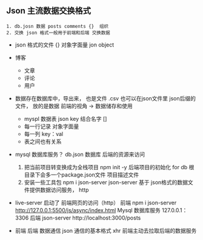 ## Json 主流数据交换格式
    1. db.josn 数据 posts comments {}  组织
    2. 交换 json 格式一般用于前端和后端 交换数据


- json 格式的文件
    {} 对象字面量 jon object

- 博客 
    - 文章
    - 评论
    - 用户

- 数据存在数据库中，导出来， 也是文件 .csv
    也可以在json文件里  json后缀的文件， 放的是数据
    前端的视角 -> 数据储存和使用
    - myspl 数据表  json  key  结合名字  []
    - 每一行记录  对象字面量
    - 每一列    key：val
    - 表之间也有关系  

- mysql 数据库服务？
    db.json   数据库 后端的资源来访问
    1. 把当前项目转变换成为全栈项目 npm init -y  后端项目的初始化 for db
        根目录下会多一个package.json文件  项目描述文件  
    2. 安装一些工具包 npm i json-server
        json-server 基于 json格式的数据文件提供数据访问服务， http 

- live-server  启动了 前端网页的访问（http）
    前端 npm i json-server http://127.0.0.1:5500/js/async/index.html
    Mysql 数据库服务 127.0.0.1：3306
    后端 json-server http://localhost:3000/posts

- 前端 后端 数据通信  json  通信的基本格式
    xhr
    前端主动去拉取后端的数据服务

